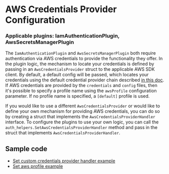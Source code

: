 # AWS Credentials Provider Configuration

### Applicable plugins: IamAuthenticationPlugin, AwsSecretsManagerPlugin

The `IamAuthenticationPlugin` and `AwsSecretsManagerPlugin` both require authentication via AWS credentials to provide the functionality they offer. In the plugin logic, the mechanism to locate your credentials is defined by passing in an `AwsCredentialsProvider` struct to the applicable AWS SDK client. By default, a default config will be passed, which locates your credentials using the default credential provider chain described [in this doc](https://docs.aws.amazon.com/sdk-for-go/v2/developer-guide/configure-gosdk.html#specifying-credentials). If AWS credentials are provided by the `credentials` and `config` files, then it's possible to specify a profile name using the `awsProfile` configuration parameter. If no profile name is specified, a `[default]` profile is used.

If you would like to use a different `AwsCredentialsProvider` or would like to define your own mechanism for providing AWS credentials, you can do so by creating a struct that implements the `AwsCredentialsProviderHandler` interface. To configure the plugins to use your own logic, you can call the `auth_helpers.SetAwsCredentialsProviderHandler` method and pass in the struct that implements `AwsCredentialsProviderHandler`.

## Sample code
- [Set custom credentials provider handler example](../../examples/aws_credentials_provider_handler_example.go)
- [Set aws profile example](../../examples/aws_profile_example.go)
